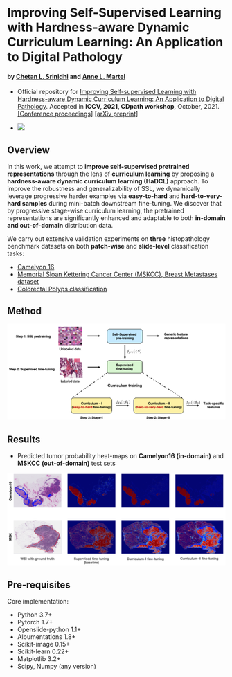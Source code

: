 
#  Improving Self-Supervised Learning with Hardness-aware Dynamic Curriculum Learning: An Application to Digital Pathology
#### by [Chetan L. Srinidhi](https://srinidhipy.github.io) and [Anne L. Martel](https://medbio.utoronto.ca/faculty/martel)

* Official repository for [Improving Self-supervised Learning with Hardness-aware Dynamic Curriculum Learning: An Application to Digital Pathology](https://arxiv.org/abs/2108.07183). Accepted in **ICCV, 2021, CDpath workshop**, October, 2021. [[Conference proceedings]]() [[arXiv preprint]](https://arxiv.org/abs/2108.07183)

* <a href="https://github.com/srinidhiPY/ICCV-CDPATH2021-ID-8/tree/main/models"><img src="https://img.shields.io/badge/PRETRAINED-MODELS-<GREEN>.svg"/></a>

## Overview
In this work, we attempt to **improve self-supervised pretrained representations** through the lens of **curriculum learning** by proposing a **hardness-aware dynamic curriculum learning (HaDCL)** approach. To improve the robustness and generalizability of SSL, we dynamically leverage progressive harder examples via **easy-to-hard** and **hard-to-very-hard samples** during mini-batch downstream fine-tuning. We discover that by progressive stage-wise curriculum learning, the pretrained representations are significantly enhanced and adaptable to both **in-domain and out-of-domain** distribution data.

We carry out extensive validation experiments on **three** histopathology benchmark datasets on both **patch-wise** and **slide-level** classification tasks: 
- [Camelyon 16](https://camelyon16.grand-challenge.org)
- [Memorial Sloan Kettering Cancer Center (MSKCC), Breast Metastases dataset](https://wiki.cancerimagingarchive.net/pages/viewpage.action?pageId=52763339)
- [Colorectal Polyps classification](https://bmirds.github.io/MHIST/) 

## Method
<img src="Hadcl_figure.png" width="600px"/>

## Results
* Predicted tumor probability heat-maps on **Camelyon16 (in-domain)** and **MSKCC (out-of-domain)** test sets
<img src="Results.png" width="800px"/>

## Pre-requisites
Core implementation:
* Python 3.7+
* Pytorch 1.7+
* Openslide-python 1.1+
* Albumentations 1.8+
* Scikit-image 0.15+
* Scikit-learn 0.22+
* Matplotlib 3.2+
* Scipy, Numpy (any version)

